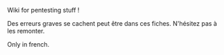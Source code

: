 Wiki for pentesting stuff !

Des erreurs graves se cachent peut être dans ces fiches. N'hésitez pas à les remonter.

Only in french.
